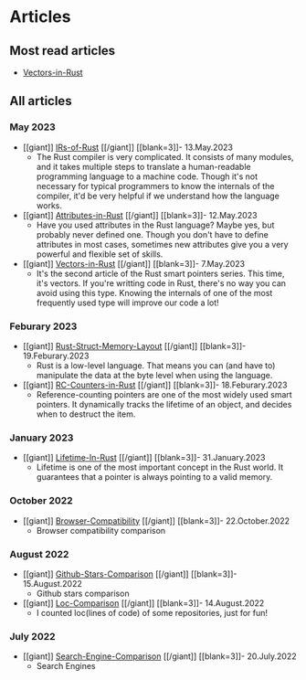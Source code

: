 # Articles

## Most read articles

- [Vectors-in-Rust](Vectors-in-Rust.html)

## All articles


### May 2023

- [[giant]] [IRs-of-Rust](IRs-of-Rust.html) [[/giant]] [[blank=3]]- 13.May.2023
  - The Rust compiler is very complicated. It consists of many modules, and it takes multiple steps to translate a human-readable programming language to a machine code. Though it's not necessary for typical programmers to know the internals of the compiler, it'd be very helpful if we understand how the language works.
- [[giant]] [Attributes-in-Rust](Attributes-in-Rust.html) [[/giant]] [[blank=3]]- 12.May.2023
  - Have you used attributes in the Rust language? Maybe yes, but probably never defined one. Though you don't have to define attributes in most cases, sometimes new attributes give you a very powerful and flexible set of skills.
- [[giant]] [Vectors-in-Rust](Vectors-in-Rust.html) [[/giant]] [[blank=3]]- 7.May.2023
  - It's the second article of the Rust smart pointers series. This time, it's vectors. If you're writting code in Rust, there's no way you can avoid using this type. Knowing the internals of one of the most frequently used type will improve our code a lot!

### Feburary 2023

- [[giant]] [Rust-Struct-Memory-Layout](Rust-Struct-Memory-Layout.html) [[/giant]] [[blank=3]]- 19.Feburary.2023
  - Rust is a low-level language. That means you can (and have to) manipulate the data at the byte level when using the language.
- [[giant]] [RC-Counters-in-Rust](RC-Counters-in-Rust.html) [[/giant]] [[blank=3]]- 18.Feburary.2023
  - Reference-counting pointers are one of the most widely used smart pointers. It dynamically tracks the lifetime of an object, and decides when to destruct the item.

### January 2023

- [[giant]] [Lifetime-In-Rust](Lifetime-In-Rust.html) [[/giant]] [[blank=3]]- 31.January.2023
  - Lifetime is one of the most important concept in the Rust world. It guarantees that a pointer is always pointing to a valid memory.

### October 2022

- [[giant]] [Browser-Compatibility](Browser-Compatibility.html) [[/giant]] [[blank=3]]- 22.October.2022
  - Browser compatibility comparison

### August 2022

- [[giant]] [Github-Stars-Comparison](Github-Stars-Comparison.html) [[/giant]] [[blank=3]]- 15.August.2022
  - Github stars comparison
- [[giant]] [Loc-Comparison](Loc-Comparison.html) [[/giant]] [[blank=3]]- 14.August.2022
  - I counted loc(lines of code) of some repositories, just for fun!

### July 2022

- [[giant]] [Search-Engine-Comparison](Search-Engine-Comparison.html) [[/giant]] [[blank=3]]- 20.July.2022
  - Search Engines
